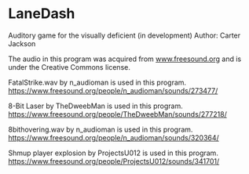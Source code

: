 # LaneDash
Auditory game for the visually deficient (in development) 
Author: Carter Jackson

The audio in this program was acquired from www.freesound.org and is under the Creative Commons license.

FatalStrike.wav by n_audioman is used in this program.
https://www.freesound.org/people/n_audioman/sounds/273477/

8-Bit Laser by TheDweebMan is used in this program.
https://www.freesound.org/people/TheDweebMan/sounds/277218/

8bithovering.wav by n_audioman is used in this program.
https://www.freesound.org/people/n_audioman/sounds/320364/

Shmup player explosion by ProjectsU012 is used in this program.
https://www.freesound.org/people/ProjectsU012/sounds/341701/